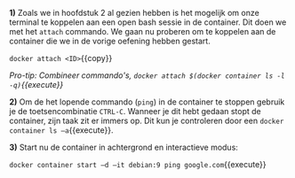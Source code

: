 **1)** Zoals we in hoofdstuk 2 al gezien hebben is het mogelijk om onze terminal te koppelen aan een open bash sessie in de container. Dit doen we met het `attach` commando. We gaan nu proberen om te koppelen aan de container die we in de vorige oefening hebben gestart. 

`docker attach <ID>`{{copy}}

*Pro-tip: Combineer commando's, `docker attach $(docker container ls -l -q)`{{execute}}*

**2)** Om de het lopende commando (`ping`) in de container te stoppen gebruik je de toetsencombinatie `CTRL-C`. Wanneer je dit hebt gedaan stopt de container, zijn taak zit er immers op. Dit kun je controleren door een `docker container ls –a`{{execute}}.

**3)** Start nu de container in achtergrond en interactieve modus:

`docker container start –d –it debian:9 ping google.com`{{execute}}


